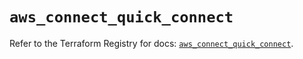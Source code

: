 # `aws_connect_quick_connect`

Refer to the Terraform Registry for docs: [`aws_connect_quick_connect`](https://registry.terraform.io/providers/hashicorp/aws/5.72.1/docs/resources/connect_quick_connect).
